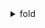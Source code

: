 
<details>
    <summary>fold</summary>
    
    sample:
    ## How to
    ````md
    <details>
    <summary>Click me</summary>
    
    ### Heading
    1. Foo
    2. Bar
        * Baz
        * Qux

    ### Some Code
    ```js
    function logSomething(something) {
        console.log('Something', something);
    }
    ```
    </details>
    ````

    ## Example
<details>
    <summary>Click me</summary>

  ### Heading
  1. Foo
  2. Bar
     * Baz
     * Qux
     
  ### Some Code
  ```js
  function logSomething(something) {
    console.log('Something', something);
  }
  ```
</details>

## Rules
1. Have an **empty line** after the `</summary>` tag or markdown/code blocks will not render.
1. Have an **empty line** after each `</details>` tag if you have multiple collapsible sections.

[citation](https://gist.github.com/pierrejoubert73/902cc94d79424356a8d20be2b382e1ab)
</details>